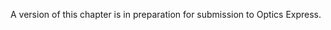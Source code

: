 A version of this chapter is in preparation for submission to Optics Express.

<!-- A version of this chapter will be submitted the the journal optics express.  -->

<!-- A preprint is released as <span style="color: orange">arxiv citation here</span> -->
